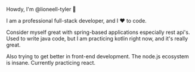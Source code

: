 Howdy, I'm @lioneell-tyler 👋

I am a professional full-stack developer, and I ❤️ to code.

Consider myself great with spring-based applications especially rest api's. 
Used to write java code, but I am practicing kotlin right now, and it's really great.

Also trying to get better in front-end development. The node.js ecosystem is insane.
Currently practicing react.
